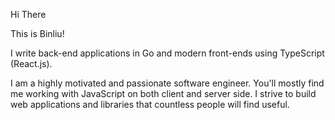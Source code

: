 Hi There

This is Binliu!

I write back-end applications in Go and modern front-ends using TypeScript (React.js).

I am a highly motivated and
passionate software engineer. You'll mostly find me working with
JavaScript on both client and server side. I strive to build web
applications and libraries that countless people will find
useful.